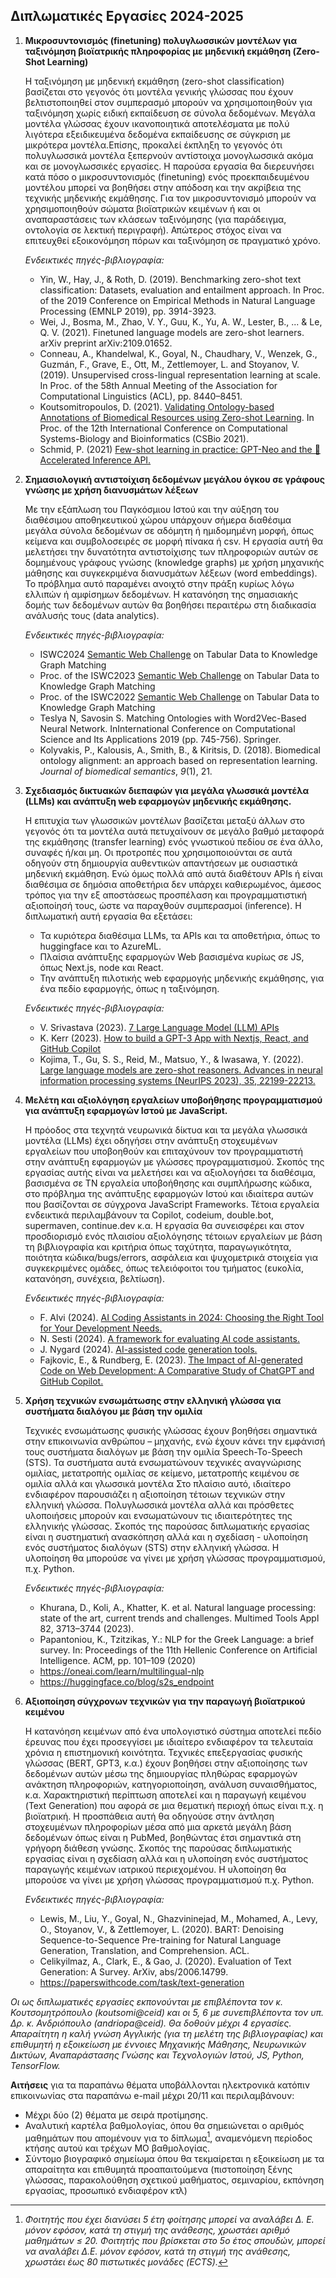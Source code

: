 ## Διπλωματικές Εργασίες 2024-2025


1. **Μικροσυντονισμός (finetuning) πολυγλωσσικών μοντέλων για ταξινόμηση βιοϊατρικής πληροφορίας με μηδενική εκμάθηση (Zero-Shot Learning)**

    Η ταξινόμηση με μηδενική εκμάθηση (zero-shot classification) βασίζεται στο γεγονός ότι μοντέλα γενικής γλώσσας που έχουν βελτιστοποιηθεί στον συμπερασμό μπορούν να χρησιμοποιηθούν για ταξινόμηση χωρίς ειδική εκπαίδευση σε σύνολα δεδομένων. Μεγάλα μοντέλα γλώσσας έχουν ικανοποιητικά αποτελέσματα με πολύ λιγότερα εξειδικευμένα δεδομένα εκπαίδευσης σε σύγκριση με μικρότερα μοντέλα.Επίσης, προκαλεί έκπληξη το γεγονός ότι πολυγλωσσικά μοντέλα ξεπερνούν αντίστοιχα μονογλωσσικά ακόμα και σε μονογλωσσικές εργασίες. Η παρούσα εργασία θα διερευνήσει κατά πόσο ο μικροσυντονισμός (finetuning) ενός προεκπαιδευμένου μοντέλου μπορεί να βοηθήσει στην απόδοση και την ακρίβεια της τεχνικής μηδενικής εκμάθησης. Για τον μικροσυντονισμό μπορούν να χρησιμοποιηθούν σώματα βιοϊατρικών κειμένων ή και οι αναπαραστάσεις των κλάσεων ταξινόμησης (για παράδειγμα, οντολογία σε λεκτική περιγραφή). Απώτερος στόχος είναι να επιτευχθεί εξοικονόμηση πόρων και ταξινόμηση σε πραγματικό χρόνο. 

    *Ενδεικτικές πηγές-βιβλιογραφία:*
    
    - Yin, W., Hay, J., & Roth, D. (2019). Benchmarking zero-shot text classification: Datasets, evaluation and entailment approach. In Proc. of the 2019 Conference on Empirical Methods in Natural Language Processing (EMNLP 2019), pp. 3914-3923.
    - Wei, J., Bosma, M., Zhao, V. Y., Guu, K., Yu, A. W., Lester, B., ... & Le, Q. V. (2021). Finetuned language models are zero-shot learners. arXiv preprint arXiv:2109.01652. 
    - Conneau, A., Khandelwal, K., Goyal, N., Chaudhary, V., Wenzek, G., Guzmán, F., Grave, E., Ott, M., Zettlemoyer, L. and Stoyanov, V. (2019). Unsupervised cross-lingual representation learning at scale. In Proc. of the 58th Annual Meeting of the Association for Computational Linguistics (ACL), pp. 8440–8451.
    - Koutsomitropoulos, D. (2021). [Validating Ontology-based Annotations of Biomedical Resources using Zero-shot Learning](/pdf/csbio2021.pdf). In Proc. of the 12th International Conference on Computational Systems-Biology and Bioinformatics (CSBio 2021). 
    - Schmid, P. (2021) [Few-shot learning in practice: GPT-Neo and the 🤗 Accelerated Inference API.](https://huggingface.co/blog/few-shot-learning-gpt-neo-and-inference-api)

 
2. **Σημασιολογική αντιστοίχιση δεδομένων μεγάλου όγκου σε γράφους γνώσης με χρήση διανυσμάτων λέξεων**

    Με την εξάπλωση του Παγκόσμιου Ιστού και την αύξηση του διαθέσιμου αποθηκευτικού χώρου υπάρχουν σήμερα διαθέσιμα μεγάλα σύνολα δεδομένων σε αδόμητη ή ημιδομημένη μορφή, όπως κείμενα και συμβολοσειρές σε μορφή πίνακα ή csv. Η εργασία αυτή θα μελετήσει την δυνατότητα αντιστοίχισης των πληροφοριών αυτών σε δομημένους γράφους γνώσης (knowledge graphs) με χρήση μηχανικής μάθησης και συγκεκριμένα διανυσμάτων λέξεων (word embeddings). Το πρόβλημα αυτό παραμένει ανοιχτό στην πράξη κυρίως λόγω ελλιπών ή αμφίσημων δεδομένων. Η κατανόηση της σημασιακής δομής των δεδομένων αυτών θα βοηθήσει περαιτέρω στη διαδικασία ανάλυσής τους (data analytics).
   
    *Ενδεικτικές πηγές-βιβλιογραφία:*
   
    - ISWC2024 [Semantic Web Challenge](https://sem-tab-challenge.github.io/2024/) on Tabular Data to Knowledge Graph Matching
    - Proc. of the ISWC2023 [Semantic Web Challenge](https://ceur-ws.org/Vol-3557/) on Tabular Data to Knowledge Graph Matching
    - Proc. of the ISWC2022 [Semantic Web Challenge](https://ceur-ws.org/Vol-3320/) on Tabular Data to Knowledge Graph Matching
    - Teslya N, Savosin S. Matching Ontologies with Word2Vec-Based Neural Network. InInternational Conference on Computational Science and Its Applications 2019  (pp. 745-756). Springer.
    - Kolyvakis, P., Kalousis, A., Smith, B., & Kiritsis, D. (2018). Biomedical ontology alignment: an approach based on representation learning. *Journal of biomedical semantics*, *9*(1), 21.


3. **Σχεδιασμός δικτυακών διεπαφών για μεγάλα γλωσσικά μοντέλα (LLMs) και ανάπτυξη web εφαρμογών μηδενικής εκμάθησης.**  
	
	Η επιτυχία των γλωσσικών μοντέλων βασίζεται μεταξύ άλλων στο γεγονός ότι τα μοντέλα αυτά πετυχαίνουν σε μεγάλο βαθμό μεταφορά της εκμάθησης (transfer learning) ενός γνωστικού πεδίου σε ένα άλλο, συναφές ή/και μη. Οι προτροπές που χρησιμοποιούνται σε αυτά οδηγούν στη δημιουργία αυθεντικών απαντήσεων με ουσιαστικά μηδενική εκμάθηση. Ενώ όμως πολλά από αυτά διαθέτουν APIs ή είναι διαθέσιμα σε δημόσια αποθετήρια δεν υπάρχει καθιερωμένος, άμεσος τρόπος για την εξ αποστάσεως προσπέλαση και προγραμματιστική αξιοποίησή τους, ώστε να παραχθούν συμπερασμοί (inference). Η διπλωματική αυτή εργασία θα εξετάσει:
	- Τα κυριότερα διαθέσιμα LLMs, τα APIs και τα αποθετήρια, όπως το huggingface και το AzureML.
	- Πλαίσια ανάπτυξης εφαρμογών Web βασισμένα κυρίως σε JS, όπως Next.js, node και React.
	- Την ανάπτυξη πιλοτικής web εφαρμογής μηδενικής εκμάθησης, για ένα πεδίο εφαρμογής, όπως η ταξινόμηση.



	*Ενδεικτικές πηγές-βιβλιογραφία:*

	- V. Srivastava (2023). [7 Large Language Model (LLM) APIs](https://nordicapis.com/7-large-language-model-llm-apis/)
	- K. Kerr (2023). [How to build a GPT-3 App with Nextjs, React, and GitHub Copilot](https://github.blog/developer-skills/github/how-to-build-a-gpt-3-app-with-nextjs-react-and-github-copilot/)
	- Kojima, T., Gu, S. S., Reid, M., Matsuo, Y., & Iwasawa, Y. (2022). [Large language models are zero-shot reasoners. Advances in neural information processing systems (NeurIPS 2023), 35, 22199-22213.](https://proceedings.neurips.cc/paper_files/paper/2022/file/8bb0d291acd4acf06ef112099c16f326-Paper-Conference.pdf)


4. **Μελέτη και αξιολόγηση εργαλείων υποβοήθησης προγραμματισμού για ανάπτυξη εφαρμογών Ιστού με JavaScript.**

   Η πρόοδος στα τεχνητά νευρωνικά δίκτυα και τα μεγάλα γλωσσικά μοντέλα (LLMs) έχει οδηγήσει στην ανάπτυξη στοχευμένων εργαλείων που υποβοηθούν και επιταχύνουν τον προγραμματιστή στην ανάπτυξη εφαρμογών με γλώσσες προγραμματισμού. Σκοπός της εργασίας αυτής είναι να μελετήσει και να αξιολογήσει τα διαθέσιμα, βασισμένα σε ΤΝ εργαλεία υποβοήθησης και συμπλήρωσης κώδικα, στο πρόβλημα της ανάπτυξης εφαρμογών Ιστού και ιδιαίτερα αυτών που βασίζονται σε σύγχρονα JavaScript Frameworks. Τέτοια εργαλεία ενδεικτικά περιλαμβάνουν τα Copilot, codeium, double.bot, supermaven, continue.dev κ.α. Η εργασία θα συνεισφέρει και στον προσδιορισμό ενός πλαισίου αξιολόγησης τέτοιων εργαλείων με βάση τη βιβλιογραφία και κριτήρια όπως ταχύτητα, παραγωγικότητα, ποιότητα κώδικα/bugs/errors, ασφάλεια και ψυχομετρικά στοιχεία για συγκεκριμένες ομάδες, όπως τελειόφοιτοι του τμήματος (ευκολία, κατανόηση, συνέχεια, βελτίωση).
    
    *Ενδεικτικές πηγές-βιβλιογραφία:*

    - F. Alvi (2024). [AI Coding Assistants in 2024: Choosing the Right Tool for Your Development Needs.](https://opencv.org/blog/ai-coding-assistants/)
    - N. Sesti (2024). [A framework for evaluating AI code assistants.](https://blog.continue.dev/a-framework-for-evaluating-ai-code-assistants/)
    - J. Nygard (2024). [AI-assisted code generation tools.](https://oulurepo.oulu.fi/handle/10024/50546)
    - Fajkovic, E., & Rundberg, E. (2023). [The Impact of AI-generated Code on Web Development: A Comparative Study of ChatGPT and GitHub Copilot.](https://www.diva-portal.org/smash/record.jsf?pid=diva2:1769082)


5. **Χρήση τεχνικών ενσωμάτωσης στην ελληνική γλώσσα για συστήματα διαλόγου με βάση την ομιλία**  
	
	Τεχνικές ενσωμάτωσης φυσικής γλώσσας έχουν βοηθήσει σημαντικά στην επικοινωνία ανθρώπου – μηχανής, ενώ έχουν κάνει την εμφάνισή τους συστήματα διαλόγων με βάση την ομιλία Speech-To-Speech (STS). Τα συστήματα αυτά ενσωματώνουν τεχνικές αναγνώρισης ομιλίας, μετατροπής ομιλίας σε κείμενο, μετατροπής κειμένου σε ομιλία αλλά και γλωσσικά μοντέλα Στο πλαίσιο αυτό, ιδιαίτερο ενδιαφέρον παρουσιάζει η αξιοποίηση τέτοιων τεχνικών στην ελληνική γλώσσα. Πολυγλωσσικά μοντέλα αλλά και πρόσθετες υλοποιήσεις μπορούν και ενσωματώνουν τις ιδιαιτερότητες της ελληνικής γλώσσας. Σκοπός της παρούσας διπλωματικής εργασίας είναι η συστηματική ανασκόπηση αλλά και η σχεδίαση - υλοποίηση ενός συστήματος διαλόγων (STS) στην ελληνική γλώσσα. Η υλοποίηση θα μπορούσε να γίνει με χρήση γλώσσας προγραμματισμού, π.χ. Python.
 
	*Ενδεικτικές πηγές-βιβλιογραφία:*
	- Khurana, D., Koli, A., Khatter, K. et al. Natural language processing: state of the art, current trends and challenges. Multimed Tools Appl 82, 3713–3744 (2023). 
	- Papantoniou, K., Tzitzikas, Y.: NLP for the Greek Language: a brief survey. In: Proceedings of the 11th Hellenic Conference on Artificial Intelligence. ACM, pp. 101–109 (2020)
	- https://oneai.com/learn/multilingual-nlp
	- https://huggingface.co/blog/s2s_endpoint


6. **Αξιοποίηση σύγχρονων τεχνικών για την παραγωγή βιοϊατρικού κειμένου**

    Η κατανόηση κειμένων από ένα υπολογιστικό σύστημα αποτελεί πεδίο έρευνας που έχει προσεγγίσει με ιδιαίτερο ενδιαφέρον τα τελευταία χρόνια η επιστημονική κοινότητα. Τεχνικές επεξεργασίας φυσικής γλώσσας (BERT, GPT3, κ.α.) έχουν βοηθήσει στην αξιοποίησης των δεδομένων αυτών μέσω της δημιουργίας πληθώρας εφαρμογών ανάκτηση πληροφοριών, κατηγοριοποίηση, ανάλυση συναισθήματος, κ.α. Χαρακτηριστική περίπτωση αποτελεί και η παραγωγή  κειμένου  (Text Generation) που αφορά σε μια θεματική περιοχή όπως είναι π.χ. η βιοϊατρική. Η προσπάθεια αυτή θα οδηγούσε στην άντληση στοχευμένων πληροφορίων μέσα από μια αρκετά μεγάλη βάση δεδομένων όπως είναι η PubMed, βοηθώντας έτσι σημαντικά στη γρήγορη διάθεση γνώσης. Σκοπός της παρούσας διπλωματικής εργασίας είναι η σχεδίαση αλλά και η υλοποίηση ενός συστήματος παραγωγής κειμένων ιατρικού περιεχομένου. Η υλοποίηση θα μπορούσε να γίνει με χρήση γλώσσας προγραμματισμού π.χ. Python.
    
    *Ενδεικτικές πηγές-βιβλιογραφία:*
    
    - Lewis, M., Liu, Y., Goyal, N., Ghazvininejad, M., Mohamed, A., Levy, O., Stoyanov, V., & Zettlemoyer, L. (2020). BART: Denoising Sequence-to-Sequence Pre-training for Natural Language Generation, Translation, and Comprehension. ACL.
    - Celikyilmaz, A., Clark, E., & Gao, J. (2020). Evaluation of Text Generation: A Survey. ArXiv, abs/2006.14799. 
    - https://paperswithcode.com/task/text-generation    

    
    
*Οι ως διπλωματικές εργασίες εκπονούνται με επιβλέποντα τον κ. Κουτσομητρόπουλο (koutsomi@ceid) και οι 5, 6 με συνεπιβλέποντα τον υπ. Δρ. κ. Ανδριόπουλο (andriopa@ceid). Θα δοθούν μέχρι 4 εργασίες. 
Απαραίτητη η καλή γνώση Αγγλικής (για τη μελέτη της βιβλιογραφίας) και επιθυμητή η εξοικείωση με έννοιες Μηχανικής Μάθησης, Νευρωνικών Δικτύων, Αναπαράστασης Γνώσης και Τεχνολογιών Ιστού, JS, Python, TensorFlow.*

**Αιτήσεις**  για τα παραπάνω θέματα υποβάλλονται ηλεκτρονικά κατόπιν επικοινωνίας στα παραπάνω e-mail μέχρι 20/11 και περιλαμβάνουν:

- Μέχρι δύο (2) θέματα με σειρά προτίμησης.
- Αναλυτική καρτέλα βαθμολογίας, όπου θα σημειώνεται ο αριθμός μαθημάτων που απομένουν για το δίπλωμα[^1], αναμενόμενη περίοδος κτήσης αυτού και τρέχων ΜΟ βαθμολογίας.
- Σύντομο βιογραφικό σημείωμα όπου θα τεκμαίρεται η εξοικείωση με τα απαραίτητα και επιθυμητά προαπαιτούμενα (πιστοποίηση ξένης γλώσσας, παρακολούθηση σχετικού μαθήματος, σεμιναρίου, εκπόνηση εργασίας, προσωπικό ενδιαφέρον κτλ)

[^1]: *Φοιτητής που έχει διανύσει 5 έτη φοίτησης μπορεί να αναλάβει Δ. Ε. μόνον εφόσον, κατά τη στιγμή της ανάθεσης, χρωστάει αριθμό μαθημάτων ≤ 20. Φοιτητής που βρίσκεται στο 5ο έτος σπουδών, μπορεί να αναλάβει Δ.Ε. μόνον εφόσον, κατά τη στιγμή της ανάθεσης, χρωστάει έως 80 πιστωτικές μονάδες (ECTS).*
